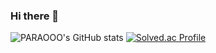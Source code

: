 ### Hi there 👋



![PARAOOO's GitHub stats](https://github-readme-stats.vercel.app/api?username=PARAOOO&show_icons=true&theme=radical)
[![Solved.ac Profile](http://mazassumnida.wtf/api/v2/generate_badge?boj=nakim3159)](https://solved.ac/nakim3159/)
